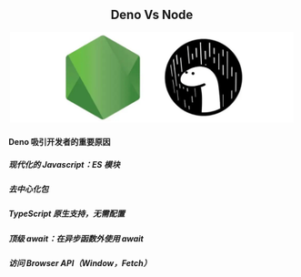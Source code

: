 <div align="center">

## Deno Vs Node

  <img src="./../resource/other_node_and_deno.png" width="500" />

</div>

#### Deno 吸引开发者的重要原因

##### 现代化的 Javascript：ES 模块

##### 去中心化包

##### TypeScript 原生支持，无需配置

##### 顶级 await：在异步函数外使用 await

##### 访问 Browser API（Window，Fetch）
